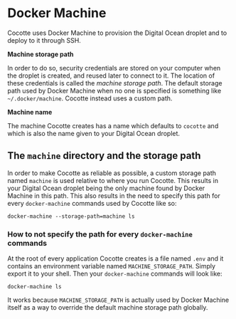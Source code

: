 # Docker Machine

Cocotte uses Docker Machine to provision the Digital Ocean droplet and to deploy to it through SSH. 

__Machine storage path__

In order to do so, security credentials are stored on your computer when the droplet is created, and reused later to connect to it. The location of these credentials is called the _machine storage path_. The default storage path used by Docker Machine when no one is specified is something like `~/.docker/machine`. Cocotte instead uses a custom path.

__Machine name__

The machine Cocotte creates has a name which defaults to `cocotte` and which is also the name given to your Digital Ocean droplet.

## The `machine` directory and the storage path

In order to make Cocotte as reliable as possible, a custom storage path named `machine` is used relative to where you run Cocotte. This results in your Digital Ocean droplet being the only machine found by Docker Machine in this path. This also results in the need to specify this path for every `docker-machine` commands used by Cocotte like so:

```
docker-machine --storage-path=machine ls
```

### How to not specify the path for every `docker-machine` commands

At the root of every application Cocotte creates is a file named `.env` and it contains an environment variable named `MACHINE_STORAGE_PATH`. Simply export it to your shell. Then your `docker-machine` commands will look like:

```
docker-machine ls
```

It works because `MACHINE_STORAGE_PATH` is actually used by Docker Machine itself as a way to override the default machine storage path globally.

